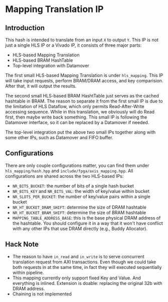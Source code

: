 # Mapping Translation IP

## Introduction

This hash is intended to translate from an input `X` to output `Y`.
This IP is not just a single HLS IP or a Vivado IP, it consists of
three major parts:

- HLS-based Mapping Translation
- HLS-based BRAM HashTable
- Top-level integration with Datamover

The first small HLS-based Mapping Translation is under `hls_mapping`.
This IP will take input requests, perform BRAM/DRAM access,
and key comparision. After that, it will output the results.

The second small HLS-based BRAM HashtTable just serves as the cached
hashtable in BRAM. The reason to separate it from the first small IP
is due to the limitation of HLS Dataflow, which only permits Read-After-Write
accessing sequence. While in this translation, we obviously will
do Read first, then maybe write back something. This small IP is following
the Datamover interface, so it can be replaced by a Datamover if needed.

The top-level integration put the above two small IPs together along with
some other IPs, such as Datamover and FIFO buffer.

## Configurations

There are only couple configurations matter, you can find them under
`hls_mapping/hash.hpp` and `include/fpga/axis_mapping.hpp`. All configurations
are shared across the two HLS-based IPs:

- `NR_BITS_BUCKET`: the number of bits of a single hash bucket
- `NR_BITS_KEY` and `NR_BITS_VAL`: the width of key/value within bucket
- `NR_SLOTS_PER_BUCKET`: the number of key/value pairs within a single bucket
- `NR_HT_BUCKET_DRAM_SHIFT`: determine the size of DRAM hashtable
- `NR_HT_BUCKET_BRAM_SHIFT`: determine the size of BRAM hashtable
- `MAPPING_TABLE_ADDRESS_BASE`: this is the base physical DRAM address of the hashtable.
   You should configure it in a way that it won't have conflict with any other IPs that
   use DRAM directly (e.g., Buddy Allocator).

## Hack Note

- The reason to have `in_read` and `in_write` is to serve concurrent translation
  request from AXI transactions. Even though we could take both requests in at
  the same time, in fact they will executed sequentially within pipeline.
- This mapping currently only support fixed Key and Value. And everything is inlined.
  Extension is doable: replacing the original 32b with DRAM address.
- Chaining is not implemented
